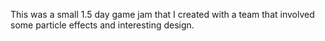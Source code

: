 This was a small 1.5 day game jam that I created with a team that involved some particle effects and interesting design.